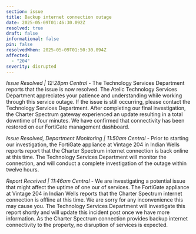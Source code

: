 ```yaml
---
section: issue
title: Backup internet connection outage
date: 2025-05-09T01:46:30.092Z
resolved: true
draft: false
informational: false
pin: false
resolvedWhen: 2025-05-09T01:50:30.094Z
affected:
  - "204"
severity: disrupted
---
```

*Issue Resolved | 12:28pm Central* - The Technology Services Department reports that the issue is now resolved. The Atelic Technology Services Department appreciates your patience and understanding while working through this service outage. If the issue is still occurring, please contact the Technology Services Department. After completing our final investigation, the Charter Spectrum gateway experienced an update resulting in a total downtime of four minutes. We have confirmed that connectivity has been restored on our FortiGate management dashboard.

*Issue Resolved, Department Monitoring | 11:50am Central* - Prior to starting our investigation, the FortiGate appliance at Vintage 204 in Indian Wells reports report that the Charter Spectrum internet connection is back online at this time. The Technology Services Department will monitor the connection, and will conduct a complete investigation of the outage within twelve hours.

*Report Received | 11:46am Central* - We are investigating a potential issue that might affect the uptime of one our of services. The FortiGate appliance at Vintage 204 in Indian Wells reports that the Charter Spectrum internet connection is offline at this time. We are sorry for any inconvenience this may cause you. The Technology Services Department will investigate this report shortly and will update this incident post once we have more information. As the Charter Spectrum connection provides backup internet connectivity to the property, no disruption of services is expected.